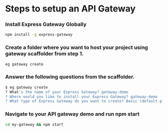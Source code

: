 # Steps to setup an API Gateway

### Install Express Gateway Globally

```sh
npm install -g express-gateway
```

### Create a folder where you want to host your project using gateway scaffolder from step 1.

```sh
eg gateway create
```

### Answer the following questions from the scaffolder.

```sh
$ eg gateway create
? What's the name of your Express Gateway? gateway-demo
? Where would you like to install your Express Gateway? gateway-demo
? What type of Express Gateway do you want to create? Basic (default pipeline with proxy)
```

### Navigate to your API gateway demo and run npm start

```sh
cd my-gateway && npm start
```